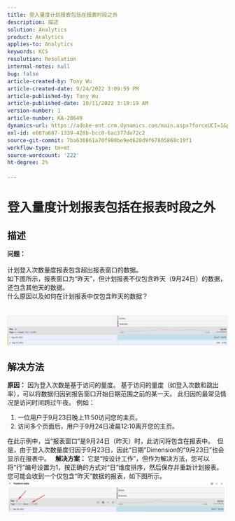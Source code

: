```yaml
---
title: 登入量度计划报表包括在报表时段之外
description: 描述
solution: Analytics
product: Analytics
applies-to: Analytics
keywords: KCS
resolution: Resolution
internal-notes: null
bug: false
article-created-by: Tony Wu
article-created-date: 9/24/2022 3:09:59 PM
article-published-by: Tony Wu
article-published-date: 10/11/2022 3:19:19 AM
version-number: 1
article-number: KA-20649
dynamics-url: https://adobe-ent.crm.dynamics.com/main.aspx?forceUCI=1&pagetype=entityrecord&etn=knowledgearticle&id=0d31ceec-1a3c-ed11-9db1-0022480869de
exl-id: e667a667-1339-428b-bcc0-6ac377de72c2
source-git-commit: 7ba630861a70f980be9ed628d9f67805868c19f1
workflow-type: tm+mt
source-wordcount: '222'
ht-degree: 2%

---
```


# 登入量度计划报表包括在报表时段之外

## 描述

<b>问题：
<br> </b>
<br>计划登入次数量度报表包含超出报表窗口的数据。
<br>如下图所示，报表窗口为“昨天”，但计划报表不仅包含昨天（9月24日）的数据，还包含其他天的数据。
<br>什么原因以及如何在计划报表中仅包含昨天的数据？
<br> 
<br> 
<br>![](assets/___22f102a4-1b3c-ed11-9db1-0022480869de___.png)

## 解决方法


<b>原因：</b>
因为登入次数是基于访问的量度。
基于访问的量度（如登入次数和跳出率），可以将数据归因到报告窗口开始日期范围之前的某一天。 此归因的最常见情况是访问时间跨过午夜。 例如：

1. 一位用户于9月23日晚上11:50访问您的主页。
2. 访问多个页面后，用户于9月24日凌晨12:10离开您的主页。


在此示例中，当“报表窗口”是9月24日（昨天）时，此访问将包含在报表中。 
但是，由于登入次数量度归因于9月23日，因此“日期”Dimension的“9月23日”也会显示在报表中。
 
<b>解决方案：</b>
它是“按设计工作”，但作为解决方法，您可以将“行”编号设置为1，按正确的方式对“日”维度排序，然后保存并重新计划报表。 您可能会收到一个仅包含“昨天”数据的报表，如下图所示。
 
![](assets/0905936a-1b3c-ed11-9db1-0022480869de.png)
